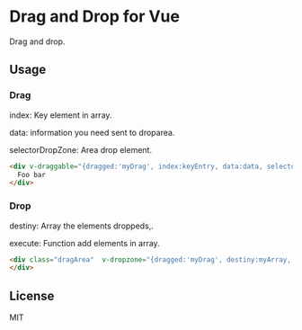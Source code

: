 # Drag and Drop for Vue

Drag and drop.

## Usage

### Drag

index: Key element in array.

data: information you need sent to droparea.

selectorDropZone: Area drop element.

```html
<div v-draggable="{dragged:'myDrag', index:keyEntry, data:data, selectorDropZone:'".dragArea"'}"  >
  Foo bar
</div>
```

### Drop

destiny: Array the elements droppeds,.

execute: Function add elements in array.

```html
<div class="dragArea"  v-dropzone="{dragged:'myDrag', destiny:myArray, execute:myFunction}" >
</div>
```


## License

MIT

